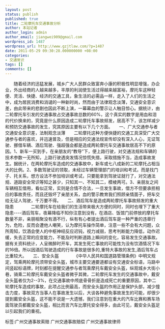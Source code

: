 ```yaml
---
layout: post
status: publish
published: true
title: 二轮摩托车交通事故分析
author: 本站记者
author_login: admin
author_email: jiangwei909@gmail.com
wordpress_id: 1487
wordpress_url: http://www.gzjtlaw.com/?p=1487
date: 2011-05-29 09:30:28.000000000 +08:00
categories:
- 交通常识
tags: []
comments: []
---
```

　　随着经济的迅猛发展，城乡广大人民群众致富奔小康的积极性明显增强，办企业，外出经商的人越来越多，丰厚的利润使生活过得越来越富裕，摩托车这种轻便、灵活、快捷、经济的交通工具，象生活的必需品一样，走入了人们的生活之中，成为居民消费和消谴的一种新时尚，然而由于法律观念淡薄，交通安全意识差，由此带来的悲剧也因此不断上演，一幕幕血的警示让人触目惊心。据统计，由二轮摩托车引发的交通事故占交通事故总数的60%，这个真实的数字是用血和泪的代价换来的，究竟是什么原因造成二轮摩托车事故频发，居高不下，该怎样减少和预防交通事故的发生，究其原因主要有以下几个方面。　　一、广大交通参与者交通安全意识差，法制观念淡薄　　二轮摩托这种方便快捷的交通工具深受广大交通参与者的喜欢，并迅速普及，但是相应的交通法规宣传却没有深入人心，无证驾驶、挪借车辆、酒后驾驶、强超强会都是造成两轮摩托车交通事故居高不下的原因。1、新车一买到手，在亲朋友的&ldquo;教导&rdquo;下，便上路行驶，对交通法规和车辆的技术参数一无所知，上路行驶遇突发情况惊慌失措，采取措施不当，造成事故发生。据统计，在两轮摩托车造成的交通事故中，新车或七八成新的二轮摩托占相当大的比例。2、多数驾驶证的领取，未经过车辆管理部门的培训和考试，而是找门子、托关系，想方设法不参加培训或考试，只要能拿到驾驶证就行了，对交通法规、道路安全常识等知之甚少，只知其一、不知其二，模棱两可。3、亲朋友之间车辆相互借用，看似正常，实则是合情不合法，一旦发生事故，借方不但要承担相应的事故责任，而且还毁坏了亲朋关系，血的警示教育我们照顾亲情面子，把车交给无证人驾驶，千万要不得。　　二、酒后驾车是造成两轮摩托车事故频发的重大隐患　　　　二轮摩托车在给我们的生活带来极大方便的同时，同时也埋下了重大隐患----酒后驾车，夜幕降临不知你注意到没有，在酒店、饭馆门前停放的摩托车数量不非，亲朋相聚没有酒不行，纵有有心者提出酒后驾车是一种严重的违章行为，危险，反而会遭他人嘲笑，认为摩托车操作简单，注意一些不会有大问题，众所周知，饮酒会使人的中枢神经反应迟钝，视力减弱，思考判断能力降低，动作迟缓，失去正常的应变能力，不能及时判断道路上瞬间的变化，容易发生交通事故。据有关资料统计，人呈微醉时开车，其发生死亡事故的可能性为没有饮酒情况下车的16倍。所以因酒后驾驶造成的行车事故是很多的,重特大事故的发生,酒后驾车占比重较大。　　三、安全头盔　　　　《中华人民共和国道路管理条例》中明文规定，驾乘两轮摩托须带安全头盔，城市主要交通要道都设有交通安全标语，马路中间竖起标语牌，时刻都在提醒交通参与者驾乘摩托车戴安全头盔，纵观城乡大街小巷，骑乘二轮摩托车戴安全头盔者微乎其微，二轮摩托车发生的交通事故中，戴安全头盔者仅为2--3%，在交通事故中颅底骨骨折是造成死亡的重要原因，其中二轮摩托车造成的事故，此项占比例最高，而安全头盔的作用正是保护头部，减少撞击力度，事故双方当事人在事故发生以后，大谈各种避免事故发生的可能，却很少提到戴安全头盔，这不能不说是一大遗憾，我们注意到在重大的汽车比赛和赛车场面驾驶员都戴安全头盔，相比而言汽车比摩托安全得多，由此可见，戴安全头盔足以引起我们的重视。标签:广州交通事故索赔 广州交通事故赔偿 广州交通事故律师
